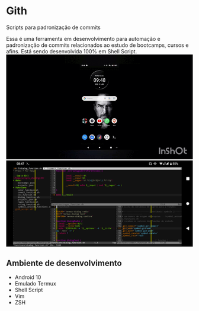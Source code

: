 # Gith
Scripts para padronização de commits

Essa é uma ferramenta em desenvolvimento para automação e padronização de commits relacionados ao estudo de bootcamps, cursos e afins.
Está sendo desenvolvida 100% em Shell Script.
![GifScreenshot](images/gith.gif)
![Screenshot](images/gith.png)

## Ambiente de desenvolvimento
 - Android 10
 - Emulado Termux
 - Shell Script
 - Vim
 - ZSH
